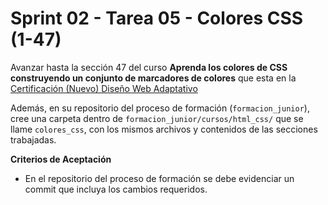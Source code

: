 # Sprint 02 - Tarea 05 - Colores CSS (1-47)

Avanzar hasta la sección 47 del curso **Aprenda los colores de CSS construyendo un conjunto de marcadores de colores** que esta en la [Certificación (Nuevo) Diseño Web Adaptativo](https://www.freecodecamp.org/espanol/learn/2022/responsive-web-design/)

Además, en su repositorio del proceso de formación (`formacion_junior`), cree una carpeta dentro de  `formacion_junior/cursos/html_css/` que se llame `colores_css`, con los mismos archivos y contenidos de las secciones trabajadas.

**Criterios de Aceptación**

- En el repositorio del proceso de formación se debe evidenciar un commit que incluya los cambios requeridos.